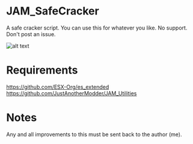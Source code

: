 # JAM_SafeCracker
A safe cracker script.
You can use this for whatever you like.
No support. Don't post an issue.

![alt text](https://i.imgur.com/uVcpgbf.jpg)

# Requirements
https://github.com/ESX-Org/es_extended
https://github.com/JustAnotherModder/JAM_Utilities

# Notes
Any and all improvements to this must be sent back to the author (me).
